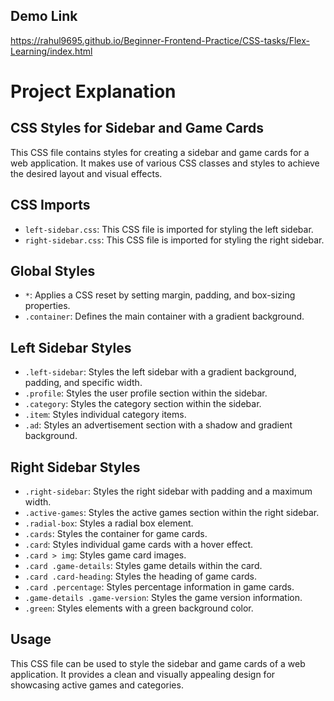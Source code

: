 ## Demo Link

https://rahul9695.github.io/Beginner-Frontend-Practice/CSS-tasks/Flex-Learning/index.html

# Project Explanation

## CSS Styles for Sidebar and Game Cards

This CSS file contains styles for creating a sidebar and game cards for a web application. It makes use of various CSS classes and styles to achieve the desired layout and visual effects.

## CSS Imports

- `left-sidebar.css`: This CSS file is imported for styling the left sidebar.
- `right-sidebar.css`: This CSS file is imported for styling the right sidebar.

## Global Styles

- `*`: Applies a CSS reset by setting margin, padding, and box-sizing properties.
- `.container`: Defines the main container with a gradient background.

## Left Sidebar Styles

- `.left-sidebar`: Styles the left sidebar with a gradient background, padding, and specific width.
- `.profile`: Styles the user profile section within the sidebar.
- `.category`: Styles the category section within the sidebar.
- `.item`: Styles individual category items.
- `.ad`: Styles an advertisement section with a shadow and gradient background.

## Right Sidebar Styles

- `.right-sidebar`: Styles the right sidebar with padding and a maximum width.
- `.active-games`: Styles the active games section within the right sidebar.
- `.radial-box`: Styles a radial box element.
- `.cards`: Styles the container for game cards.
- `.card`: Styles individual game cards with a hover effect.
- `.card > img`: Styles game card images.
- `.card .game-details`: Styles game details within the card.
- `.card .card-heading`: Styles the heading of game cards.
- `.card .percentage`: Styles percentage information in game cards.
- `.game-details .game-version`: Styles the game version information.
- `.green`: Styles elements with a green background color.

## Usage

This CSS file can be used to style the sidebar and game cards of a web application. It provides a clean and visually appealing design for showcasing active games and categories.
